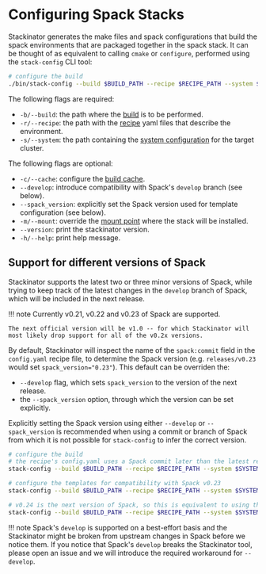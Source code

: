 # Configuring Spack Stacks

Stackinator generates the make files and spack configurations that build the spack environments that are packaged together in the spack stack.
It can be thought of as equivalent to calling `cmake` or `configure`, performed using the `stack-config` CLI tool:

```bash
# configure the build
./bin/stack-config --build $BUILD_PATH --recipe $RECIPE_PATH --system $SYSTEM_CONFIG_PATH
```

The following flags are required:

* `-b/--build`: the path where the [build](building.md) is to be performed.
* `-r/--recipe`: the path with the [recipe](recipes.md) yaml files that describe the environment.
* `-s/--system`: the path containing the [system configuration](cluster-config.md) for the target cluster.

The following flags are optional:

* `-c/--cache`: configure the [build cache](build-caches.md).
* `--develop`: introduce compatibility with Spack's `develop` branch (see below).
* `--spack_version`: explicitly set the Spack version used for template configuration (see below).
* `-m/--mount`: override the [mount point](installing.md) where the stack will be installed.
* `--version`: print the stackinator version.
* `-h/--help`: print help message.

## Support for different versions of Spack

Stackinator supports the latest two or three minor versions of Spack, while trying to keep track of the latest changes in the `develop` branch of Spack, which will be included in the next release.

!!! note
    Currently v0.21, v0.22 and v0.23 of Spack are supported.

    The next official version will be v1.0 -- for which Stackinator will most likely drop support for all of the v0.2x versions.

By default, Stackinator will inspect the name of the `spack:commit` field in the `config.yaml` recipe file, to determine the Spack version (e.g. `releases/v0.23` would set `spack_version="0.23"`).
This default can be overriden the:

* `--develop` flag, which sets `spack_version` to the version of the next release.
* the `--spack_version` option, through which the version can be set explicitly.

Explicitly setting the Spack version using either `--develop` or `--spack_version` is recommended when using a commit or branch of Spack from which it is not possible for `stack-config` to infer the correct version.


```bash
# configure the build
# the recipe's config.yaml uses a Spack commit later than the latest release
stack-config --build $BUILD_PATH --recipe $RECIPE_PATH --system $SYSTEM_CONFIG_PATH --develop

# configure the templates for compatibility with Spack v0.23
stack-config --build $BUILD_PATH --recipe $RECIPE_PATH --system $SYSTEM_CONFIG_PATH --spack_version=0.23

# v0.24 is the next version of Spack, so this is equivalent to using the --develop flat
stack-config --build $BUILD_PATH --recipe $RECIPE_PATH --system $SYSTEM_CONFIG_PATH --spack_version=0.24
```

!!! note
    Spack's `develop` is supported on a best-effort basis and the Stackinator might be broken from upstream changes in Spack before we notice them. If you notice that Spack's `develop` breaks the Stackinator tool, please open an issue and we will introduce the required workaround for `--develop`.

